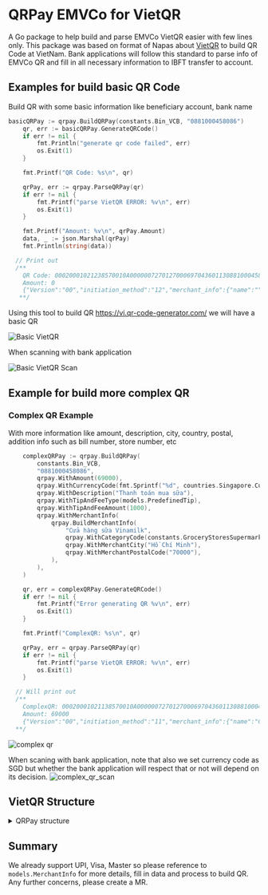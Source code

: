 # QRPay EMVCo for VietQR
A Go package to help build and parse EMVCo VietQR easier with few lines only. This package was based on format of Napas about [VietQR](https://vietqr.net/portal-service/download/documents/QR_Format_T&C_v1.0_VN_092021.pdf) to build QR Code at VietNam. Bank applications will follow this standard to parse info of EMVCo QR and fill in all necessary information to IBFT transfer to account.

## Examples for build basic QR Code
Build QR with some basic information like beneficiary account, bank name
```go
basicQRPay := qrpay.BuildQRPay(constants.Bin_VCB, "0881000458086")
	qr, err := basicQRPay.GenerateQRCode()
	if err != nil {
		fmt.Println("generate qr code failed", err)
		os.Exit(1)
	}

	fmt.Printf("QR Code: %s\n", qr)

	qrPay, err := qrpay.ParseQRPay(qr)
	if err != nil {
		fmt.Printf("parse VietQR ERROR: %v\n", err)
		os.Exit(1)
	}

	fmt.Printf("Amount: %v\n", qrPay.Amount)
	data, _ := json.Marshal(qrPay)
	fmt.Println(string(data))

  // Print out
  /**
    QR Code: 00020001021238570010A00000072701270006970436011308810004580860208QRIBFTTA53037045802VN6304CD60
    Amount: 0
    {"Version":"00","initiation_method":"12","merchant_info":{"name":"","city":"","country_code":"VN","postal_code":"","napas_provider":{"id":"A000000727","bank_bin":"970436","transfer_to":"0881000458086","method":"QRIBFTTA"},"master_account":"","visa_account":"","jcb_account":"","upi_account":"","category_code":""},"currency_code":"704","amount":0,"tip_and_fee_type":"","tip_and_fee_amount":0,"tip_and_fee_percent":0,"description":"","addition_data":{}}
   **/
```

Using this tool to build QR https://vi.qr-code-generator.com/ we will have a basic QR

![Basic VietQR](docs/basic_qr.png)

When scanning with bank application

![Basic VietQR Scan](docs/basic_qr_scan.jpg)

## Example for build more complex QR
### Complex QR Example

With more information like amount, description, city, country, postal, addition info such as bill number, store number, etc

```go
	complexQRPay := qrpay.BuildQRPay(
		constants.Bin_VCB,
		"0881000458086",
		qrpay.WithAmount(69000),
		qrpay.WithCurrencyCode(fmt.Sprintf("%d", countries.Singapore.Currency())),
		qrpay.WithDescription("Thanh toán mua sữa"),
		qrpay.WithTipAndFeeType(models.PredefinedTip),
		qrpay.WithTipAndFeeAmount(1000),
		qrpay.WithMerchantInfo(
			qrpay.BuildMerchantInfo(
				"Cửa hàng sữa Vinamilk",
				qrpay.WithCategoryCode(constants.GroceryStoresSupermarkets),
				qrpay.WithMerchantCity("Hồ Chí Minh"),
				qrpay.WithMerchantPostalCode("70000"),
			),
		),
	)

	qr, err = complexQRPay.GenerateQRCode()
	if err != nil {
		fmt.Printf("Error generating QR %v\n", err)
		os.Exit(1)
	}

	fmt.Printf("ComplexQR: %s\n", qr)

	qrPay, err = qrpay.ParseQRPay(qr)
	if err != nil {
		fmt.Printf("parse VietQR ERROR: %v\n", err)
		os.Exit(1)
	}

  // Will print out
  /**
    ComplexQR: 00020001021138570010A00000072701270006970436011308810004580860208QRIBFTTA520454115303702540569000550202560410005802VN5921Cua hang sua Vinamilk6011Ho Chi Minh61057000062220818Thanh toan mua sua63043611
    Amount: 69000
    {"Version":"00","initiation_method":"11","merchant_info":{"name":"Cua hang sua Vinamilk","city":"Ho Chi Minh","country_code":"VN","postal_code":"70000","napas_provider":{"id":"A000000727","bank_bin":"970436","transfer_to":"0881000458086","method":"QRIBFTTA"},"master_account":"","visa_account":"","jcb_account":"","upi_account":"","category_code":"5411"},"currency_code":"702","amount":69000,"tip_and_fee_type":"02","tip_and_fee_amount":1000,"tip_and_fee_percent":0,"description":"","addition_data":{}}
  **/
```

![complex qr](docs/complex_qr.png)

When scaning with bank application, note that also we set currency code as SGD but whether the bank application will respect that or not will depend on its decision.
![complex_qr_scan](docs/complex_qr_scan.png)

## VietQR Structure
<details>
<summary>QRPay structure</summary>

### Napas standard
EMVCo standard works with [**Tag length value**](https://en.wikipedia.org/wiki/Type%E2%80%93length%E2%80%93value) pattern, example a tag with `000200` will have structure as:
- TagID: 00
- TagLength: 02
- TagValue: 00 => has exactly length = 2

#### Tag Information:
Some specific acronyms are available:

- *Format*: N - Number, S - String

- *Display*: M - Mandatory, C - Conditional, O - Optional

| Name | Tag ID | Max Length | Display | Description
| -------------- | -------------- | ------------- | ------------ | ------------
| Payload Format Indicator | 00 | 02 | M | Version of EMVCoQR, default 00
| Point of Initiation Method | 01 | 02 | M | Method of EMVCoQR, Dynamic "12", Static "11"
| Merchant Account Information | 38 | 99 | O | VietQR Tag, contains beneficiary information as account number, bank bin, receiver channel such as QRIBFTTA: QR IBFT via Transfer to Account, QRIBFTTC: QR IBFT via Transfer to Card
| Merchant Category Code | 52 | 04 | O | example travel & tour: "4722", based on Napas providing
| Transaction Currency | 53 | 03 | O | Based on https://en.wikipedia.org/wiki/ISO_4217, example VietNam: "704"
| Transaction Amount | 54 | 13 | C | Amount to be transferred
| Tip or Convenience Indicator | 55 | 25 | O | Tip type: user input or predefined with next tag 56, 57
| Value of Convenience Fee Fixed | 56 | 25 | C | Tip amount will be surcharged
| Value of Convenience Fee Percentage | 57 | 25 | C | Tip amount will be surcharged, calculated based on percentage of amount
| Country Code | 58 | 02 | M | Reference to: https://developer.mastercard.com/card-issuance/documentation/code-and-formats/iso-country-and-currency-codes/
| Merchant Name | 59 | 25 | O | Merchant Name
| Merchant City | 60 | 15 | O | Merchant City
| Postal Code | 61 | 10 | O | Postal Code
| Additional Data Field Template | 62 | 99 | C | Contains information such as description, bill number, store number, loyalty number, etc
| CRC | 63 | 04 | M | Check sum for QR, make sure not be modified

Please reference to Napas docs on the begin of this documentation for more tag like RFU, Unreversed, etc.

**Notes:** thanks for package *github.com/biter777/countries* we have enough information about Currency and Country Code.

### Go structure

```go

// ..another struct

type NapasProvider struct {
	Id         string      `json:"id"`
	BankBin    string      `json:"bank_bin"`
	TransferTo string      `json:"transfer_to"`
	Method     NapasMethod `json:"method"`
}

type MerchantInfo struct {
	Name          string                         `json:"name" valid:"required,maxstringlength(25)"`
	City          string                         `json:"city"`
	CountryCode   string                         `json:"country_code"` // Reference to: https://developer.mastercard.com/card-issuance/documentation/code-and-formats/iso-country-and-currency-codes/
	PostalCode    string                         `json:"postal_code"`  // Zip code
	NapasProvider *NapasProvider                 `json:"napas_provider"`
	MasterAccount string                         `json:"master_account"`
	VisaAccount   string                         `json:"visa_account"`
	JcbAccount    string                         `json:"jcb_account"`
	UpiAccount    string                         `json:"upi_account"`
	CategoryCode  constants.MerchantCategoryCode `json:"category_code"`
}

type QRPay struct {
	// Version of the QR
	Version string

	// Method of QR, fill Dynamic if has amount greater than zero, otherwise fill Static
	InitiationMethod models.InitiationMethod `json:"initiation_method"`

	// Merchant Info to fill in, such as bank bin acquirer, beneficiary number, etc
	MerchantInfo *models.MerchantInfo `json:"merchant_info"`

	// Currency code of QR, refenrece to https://en.wikipedia.org/wiki/ISO_4217
	CurrencyCode string `json:"currency_code"`

	// Amount of money which will be transferred
	Amount int64 `json:"amount"`

	// Tip and fee type of QR
	TipAndFeeType models.TipAndFeeType `json:"tip_and_fee_type"`

	// Tip and Fee type was defined, tip and fee amount will be take first if both amount and percentage are provided
	TipAndFeeAmount int64 `json:"tip_and_fee_amount"`

	// Percent of amount will be tip
	TipAndFeePercent int `json:"tip_and_fee_percent"`

	// Description when transferring
	Description string `json:"description"`

	// This field will be overwritten when build QR, so don't initialize it when building QR
	AdditionData map[models.AdditionDataType]string `json:"addition_data"`
}
```
</details>

## Summary
We already support UPI, Visa, Master so please reference to `models.MerchantInfo` for more details, fill in data and process to build QR. Any further concerns, please create a MR.